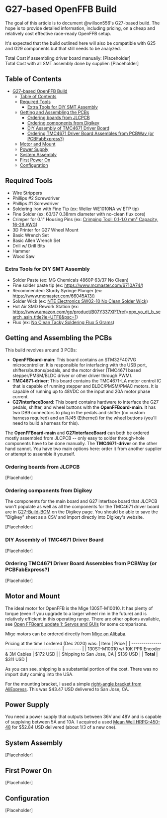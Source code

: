 # G27-based OpenFFB Build

The goal of this article is to document @willson556's G27-based build. The hope is to provide detailed information, including pricing, on a cheap and relatively cost effective race-ready OpenFFB setup.

It's expected that the build outlined here will also be compatible with G25 and G29 components but that still needs to be analyzed.

Total Cost if assembling driver board manually: [Placeholder]  
Total Cost with all SMT assembly done by supplier: [Placeholder]

## Table of Contents
- [G27-based OpenFFB Build](#g27-based-openffb-build)
  - [Table of Contents](#table-of-contents)
  - [Required Tools](#required-tools)
    - [Extra Tools for DIY SMT Assembly](#extra-tools-for-diy-smt-assembly)
  - [Getting and Assembling the PCBs](#getting-and-assembling-the-pcbs)
    - [Ordering boards from JLCPCB](#ordering-boards-from-jlcpcb)
    - [Ordering components from Digikey](#ordering-components-from-digikey)
    - [DIY Assembly of TMC4671 Driver Board](#diy-assembly-of-tmc4671-driver-board)
    - [Ordering TMC4671 Driver Board Assembles from PCBWay (or PCBFabExpress?)](#ordering-tmc4671-driver-board-assembles-from-pcbway-or-pcbfabexpress)
  - [Motor and Mount](#motor-and-mount)
  - [Power Supply](#power-supply)
  - [System Assembly](#system-assembly)
  - [First Power On](#first-power-on)
  - [Configuration](#configuration)

## Required Tools

- Wire Strippers
- Phillips #2 Screwdriver
- Phillips #1 Screwdriver
- Soldering Iron with Fine Tip (ex: Weller WE1010NA w/ ETP tip)
- Fine Solder (ex: 63/37 0.38mm diameter with no-clean flux core)
- Crimper for 0.1" Housing Pins (ex: [Crimping Tool: 0.1-1.0 mm² Capacity, 16-28 AWG](https://www.pololu.com/product/1928))
- 3D Printer for G27 Wheel Mount
- Basic Wrench Set
- Basic Allen Wrench Set
- Drill w/ Drill Bits
- Hammer
- Wood Saw

### Extra Tools for DIY SMT Assembly

- Solder Paste (ex: MG Chemicals 4860P 63/37 No Clean)
- Fine solder paste tip (ex: <https://www.mcmaster.com/6710A74/>)
- Recommended: Sturdy Syringe Plunger (ex: <https://www.mcmaster.com/66045A13/>)
- Solder Wick (ex: [NTE Electronics SW02-10 No Clean Solder Wick](https://www.amazon.com/NTE-Electronics-SW02-10-No-Clean-Blue-098/dp/B0195UVWJ8/ref=pd_bxgy_2/147-0225496-6412450?_encoding=UTF8&pd_rd_i=B0195UVWJ8&pd_rd_r=62e358ce-22b7-4e2a-a3cd-7f90774c0fe1&pd_rd_w=ZzOtA&pd_rd_wg=GujPr&pf_rd_p=f325d01c-4658-4593-be83-3e12ca663f0e&pf_rd_r=S8VD1BZ1ARVD36R1JNZ7&psc=1&refRID=S8VD1BZ1ARVD36R1JNZ7))
- Hot Air SMD Rework Station (ex: <https://www.amazon.com/gp/product/B07Y337XPT/ref=ppx_yo_dt_b_search_asin_title?ie=UTF8&psc=1>)
- Flux (ex: [No Clean Tacky Soldering Flux 5 Grams](https://www.amazon.com/gp/product/B07DCD9M3P/ref=ppx_yo_dt_b_search_asin_title?ie=UTF8&psc=1>))

## Getting and Assembling the PCBs

This build revolves around 3 PCBs:

- **OpenFFBoard-main**: This board contains an STM32F407VG microcontroller. It is responsible for interfacing with the USB port, shifters/buttons/pedals, and the motor driver (TMC4671 based stepper/PMSM/BLDC driver or other driver through PWM).
- **TMC4671-driver**: This board contains the TMC4671-LA motor control IC that is capable of running stepper and BLDC/PMSM/PMAC motors. It is capable of running up to 48VDC on the input and 20A motor phase current.
- **G27InterfaceBoard**: This board contains hardware to interface the G27 pedals, shifter, and wheel buttons with the **OpenFFBoard-main**. It has two DB9 connectors to plug in the pedals and shifter (no custom harness required) and an RJ45 (Ethernet) for the wheel buttons (you'll need to build a harness for this).

The **OpenFFBoard-main** and **G27InterfaceBoard** can both be ordered mostly assembled from JLCPCB -- only easy to solder through-hole components have to be done manually. The **TMC4671-driver** on the other hand cannot. You have two main options here: order it from another supplier or attempt to assemble it yourself.

### Ordering boards from JLCPCB

[Placeholder]

### Ordering components from Digikey

The components for the main board and G27 interface board that JLCPCB won't populate as well as all the components for the TMC4671 driver board are in [G27-Build-BOM](G27-Build-BOM.ods) on the Digikey page. You should be able to save the "Digikey" sheet as a CSV and import directly into Digikey's website.

[Placeholder]

### DIY Assembly of TMC4671 Driver Board

[Placeholder]

### Ordering TMC4671 Driver Board Assembles from PCBWay (or PCBFabExpress?)

[Placeholder]

## Motor and Mount

The ideal motor for OpenFFB is the Mige 130ST-M10010. It has plenty of torque (even if you upgrade to a larger wheel rim in the future) and is relatively efficient in this operating range. There are other options available, see [Open FFBoard update 1: Servos and GUIs](https://www.youtube.com/watch?v=gG_dbnKfH5Q) for some comparisons.

Mige motors can be ordered directly from [Mige on Alibaba](https://www.alibaba.com/product-detail/small-Mige-130ST-M10010-ac-servo_60393398363.html?spm=a2700.7724857.normal_offer.d_title.8c03166fz2C3Sr).

Pricing at the time I ordered (Dec 2020) was:
| Item                                        | Price    |
| ------------------------------------------- | -------- |
| 130ST-M10010 w/ 10K PPR Encoder & 3M Cables | $172 USD |
| Shipping to San Jose, CA                    | $139 USD |
| **Total**                                   | $311 USD |

As you can see, shipping is a substantial portion of the cost. There was no import duty coming into the USA.

For the mounting bracket, I used a simple [right-angle bracket from AliExpress](https://www.aliexpress.com/item/4001079488981.html?spm=a2g0s.9042311.0.0.4bca4c4dr02dnM). This was $43.47 USD delivered to San Jose, CA.

## Power Supply

You need a power supply that outputs between 36V and 48V and is capable of supplying between 5A and 10A. I acquired a used [Mean Well HRPG-450-48](https://www.ebay.com/itm/Mean-Well-HRPG-450-48-AC-DC-Power-Supply-Single-OUT-48V-9-5A-CNC-Router-Servo/183410848369?epid=662180952&hash=item2ab4237271:g:9tAAAOSw4M9bitsA) for $52.84 USD delivered (about 1/3 of a new one).

## System Assembly

[Placeholder]

## First Power On

[Placeholder]

## Configuration

[Placeholder]